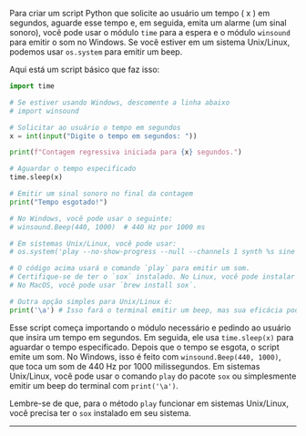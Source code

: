 Para criar um script Python que solicite ao usuário um tempo \( x \) em segundos, aguarde esse tempo e, em seguida, emita um alarme (um sinal sonoro), você pode usar o módulo `time` para a espera e o módulo `winsound` para emitir o som no Windows. Se você estiver em um sistema Unix/Linux, podemos usar `os.system` para emitir um beep.

Aqui está um script básico que faz isso:

```python
import time

# Se estiver usando Windows, descomente a linha abaixo
# import winsound

# Solicitar ao usuário o tempo em segundos
x = int(input("Digite o tempo em segundos: "))

print(f"Contagem regressiva iniciada para {x} segundos.")

# Aguardar o tempo especificado
time.sleep(x)

# Emitir um sinal sonoro no final da contagem
print("Tempo esgotado!")

# No Windows, você pode usar o seguinte:
# winsound.Beep(440, 1000)  # 440 Hz por 1000 ms

# Em sistemas Unix/Linux, você pode usar:
# os.system('play --no-show-progress --null --channels 1 synth %s sine %f' % (duration, freq))

# O código acima usará o comando `play` para emitir um som. 
# Certifique-se de ter o `sox` instalado. No Linux, você pode instalar usando `sudo apt-get install sox`.
# No MacOS, você pode usar `brew install sox`.

# Outra opção simples para Unix/Linux é:
print('\a') # Isso fará o terminal emitir um beep, mas sua eficácia pode variar dependendo da configuração do sistema.
```

Esse script começa importando o módulo necessário e pedindo ao usuário que insira um tempo em segundos. Em seguida, ele usa `time.sleep(x)` para aguardar o tempo especificado. Depois que o tempo se esgota, o script emite um som. No Windows, isso é feito com `winsound.Beep(440, 1000)`, que toca um som de 440 Hz por 1000 milissegundos. Em sistemas Unix/Linux, você pode usar o comando `play` do pacote `sox` ou simplesmente emitir um beep do terminal com `print('\a')`.

Lembre-se de que, para o método `play` funcionar em sistemas Unix/Linux, você precisa ter o `sox` instalado em seu sistema.

---
